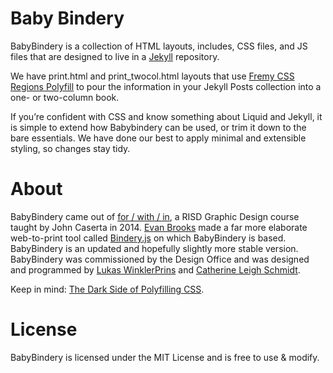 # Baby Bindery

BabyBindery is a collection of HTML layouts, includes, CSS files, and JS files that are designed to live in a [Jekyll](http://jekyllrb.com/) repository.

We have print.html and print_twocol.html layouts that use [Fremy CSS Regions Polyfill](https://github.com/FremyCompany/css-regions-polyfill) to pour the information in your Jekyll Posts collection into a one- or two-column book.

If you’re confident with CSS and know something about Liquid and Jekyll, it is simple to extend how Babybindery can be used, or trim it down to the bare essentials. We have done our best to apply minimal and extensible styling, so changes stay tidy.

# About

BabyBindery came out of [for / with / in](http://htmloutput.risd.gd), a RISD Graphic Design course taught by John Caserta in 2014. [Evan Brooks](http://evanbrooks.info) made a far more elaborate web-to-print tool called [Bindery.js](https://github.com/evnbr/bindery) on which BabyBindery is based. BabyBindery is an updated and hopefully slightly more stable version. BabyBindery was commissioned by the Design Office and was designed and programmed by [Lukas WinklerPrins](http://ltwp.net) and [Catherine Leigh Schmidt](http://cath.land).

Keep in mind: [The Dark Side of Polyfilling CSS](https://philipwalton.com/articles/the-dark-side-of-polyfilling-css/).

# License

BabyBindery is licensed under the MIT License and is free to use & modify.
